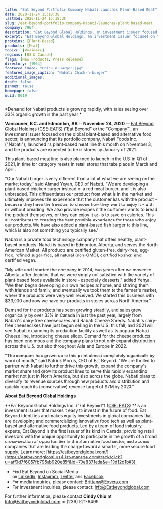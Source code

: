 ```yaml
---
title: "Eat Beyond Portfolio Company Nabati Launches Plant-Based Meat"
date: 2020-11-24 15:18:38
lastmod: 2020-11-24 15:18:38
slug: /eat-beyond-portfolio-company-nabati-launches-plant-based-meat
company: 7964
description: "Eat Beyond Global Holdings, an investment issuer focused on the global plant-based and alternative food sector, is announcing that its portfolio company, Nabati Foods, launched its plant-based meat line this month on November 3, and the products are expected to be in stores by January of 2021. This plant-based meat line is also planned to launch in the U.S. in Q1 of 2021, in time for category resets in retail stores that take place in March and April."
excerpt: "Eat Beyond Global Holdings, an investment issuer focused on the global plant-based and alternative food sector, is announcing that its portfolio company, Nabati Foods, launched its plant-based meat line this month on November 3, and the products are expected to be in stores by January of 2021. This plant-based meat line is also planned to launch in the U.S. in Q1 of 2021, in time for category resets in retail stores that take place in March and April."
proteins: [Plant-Based]
products: [Meat]
topics: [Business]
regions: [US & Canada]
flags: [New Products, Press Release]
directory: [7964]
featured_image: "Chick-n-Burger.jpg"
featured_image_caption: "Nabati Chick-n-burger"
additional_images:
draft: false
pinned: false
homepage: false
uuid: 8019
---
```

*Demand for Nabati products is growing rapidly, with sales seeing over
33% organic growth in the past year *

**Vancouver, B.C. and Edmonton, AB -- November 24, 2020** -- [Eat Beyond
Global
Holdings](https://eatbeyondglobal.us4.list-manage.com/track/click?u=aff0d7f6057fb795ab920e85f&id=a8f5b12c5b&e=10d12d1b83) ([CSE:
EATS](https://eatbeyondglobal.us4.list-manage.com/track/click?u=aff0d7f6057fb795ab920e85f&id=5b7bfb8eb3&e=10d12d1b83))
("Eat Beyond" or the "Company"), an investment issuer focused on the
global plant-based and alternative food sector, is announcing that its
portfolio company, Nabati Foods Inc. ("Nabati"), launched its
plant-based meat line this month on November 3, and the products are
expected to be in stores by January of 2021.

This plant-based meat line is also planned to launch in the U.S. in Q1
of 2021, in time for category resets in retail stores that take place in
March and April.

"Our Nabati burger is very different than a lot of what we are seeing on
the market today," said Ahmad Yeyah, CEO of Nabati. "We are developing a
plant-based chicken burger instead of a red meat burger, and it is also
unbreaded. This differentiates our product from what is in the market
and ultimately improves the experience that the customer has with the
product - because they have the freedom to choose how they want to enjoy
it - with or without breading. We also provide recipes if the customer
wants to bread the product themselves, or they can enjoy it as-is to
save on calories. This all contributes to creating the best possible
experience for those who enjoy our products. We have also added a
plant-based fish burger to this line, which is also not something you
typically see."

Nabati is a private food technology company that offers healthy,
plant-based products. Nabati is based in Edmonton, Alberta, and serves
the North American Market. All products are certified gluten-free,
dairy-free, egg-free, refined sugar-free, all natural (non-GMO),
certified kosher, and certified vegan.

"My wife and I started the company in 2014, two years after we moved to
Alberta, after deciding that we were simply not satisfied with the
variety of plant-based foods available in store - especially desserts,"
added Yehya. "We then began developing our own recipes at home, and
sharing them with friends and family, and eventually we took them to the
farmer's market, where the products were very well received. We started
this business with \$33,000 and now we have our products in stores
across North America."

Demand for the products has been growing steadily, and sales grew
organically by over 33% in Canada in just the past year, largely from
Nabati's dairy-free cheesecakes and Nabati Cheeze Shreds. Nabati's
dairy-free cheesecakes have just begun selling in the U.S. this fall,
and 2021 will see Nabati expanding its production facility as well as
its popular Nabati Cheeze line, introducing cheese slices. Demand for
the cheese products has been enormous and the company plans to not only
expand distribution across the U.S. but also throughout Asia and Europe
in 2022.

"The company has grown up to this point almost completely organically by
word of mouth," said Patrick Morris, CEO of Eat Beyond. "We are thrilled
to partner with Nabati to further drive this growth, expand the
company's market share and grow its product lines to serve this rapidly
expanding market not just in North America, but also across the globe.
Nabati plans to diversify its revenue sources through new products and
distribution and quickly reach its (conservative) revenue target of \$7M
by 2023."

**About Eat Beyond Global Holdings**

**Eat Beyond Global Holdings Inc. ("Eat Beyond") ([CSE:
EATS](https://eatbeyondglobal.us4.list-manage.com/track/click?u=aff0d7f6057fb795ab920e85f&id=af593d1223&e=10d12d1b83)) **is
an investment issuer that makes it easy to invest in the future of food.
Eat Beyond identifies and makes equity investments in global companies
that are developing and commercializing innovative food tech as well as
plant-based and alternative food products. Led by a team of food
industry experts, Eat Beyond is the first issuer of its kind in Canada,
providing retail investors with the unique opportunity to participate in
the growth of a broad cross-section of opportunities in the alternative
food sector, and access companies that are leading the charge toward a
smarter, more secure food supply. Learn
more: [https://eatbeyondglobal.com/](https://eatbeyondglobal.us4.list-manage.com/track/click?u=aff0d7f6057fb795ab920e85f&id=70e8371eda&e=10d12d1b83) 

-   Find Eat Beyond on Social Media
    on [LinkedIn](https://eatbeyondglobal.us4.list-manage.com/track/click?u=aff0d7f6057fb795ab920e85f&id=b4332afbe0&e=10d12d1b83), [Instagram](https://eatbeyondglobal.us4.list-manage.com/track/click?u=aff0d7f6057fb795ab920e85f&id=f844b8c02d&e=10d12d1b83), [Twitter](https://eatbeyondglobal.us4.list-manage.com/track/click?u=aff0d7f6057fb795ab920e85f&id=da50d16fd7&e=10d12d1b83) and [Facebook](https://eatbeyondglobal.us4.list-manage.com/track/click?u=aff0d7f6057fb795ab920e85f&id=56c9c0f2ad&e=10d12d1b83) 
-   For media inquiries, please contact: <Brittany@Exvera.com>
-   For investment inquiries, please
    contact: [I](mailto:Info@Eatbeyondglobal.com)[nfo@Eatbeyondglobal.com](mailto:Info@Eatbeyondglobal.com) 

For further information, please contact **Cindy Chiu** at
<Info@Eatbeyondglobal.com> or (236) 521-6499
